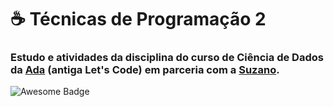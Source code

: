 # ☕ Técnicas de Programação 2

### Estudo e atividades da disciplina do curso de Ciência de Dados da <a href="https://ada.tech/">Ada<a/> (antiga Let's Code) em parceria com a <a href="https://www.suzano.com.br/">Suzano<a/>.

<img src="https://cdn.rawgit.com/sindresorhus/awesome/d7305f38d29fed78fa85652e3a63e154dd8e8829/media/badge.svg" alt="Awesome Badge"/>
<a href="#"> <!---link something awesome here --->
